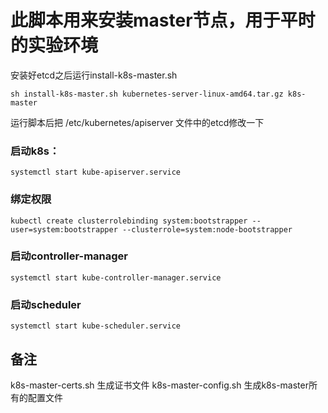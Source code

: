 # 此脚本用来安装master节点，用于平时的实验环境

安装好etcd之后运行install-k8s-master.sh

`sh install-k8s-master.sh kubernetes-server-linux-amd64.tar.gz k8s-master`

运行脚本后把 /etc/kubernetes/apiserver 文件中的etcd修改一下

### 启动k8s：
`systemctl start kube-apiserver.service`

### 绑定权限
`kubectl create clusterrolebinding system:bootstrapper --user=system:bootstrapper --clusterrole=system:node-bootstrapper`

### 启动controller-manager
`systemctl start kube-controller-manager.service`

### 启动scheduler
`systemctl start kube-scheduler.service`

## 备注

k8s-master-certs.sh 生成证书文件
k8s-master-config.sh 生成k8s-master所有的配置文件
